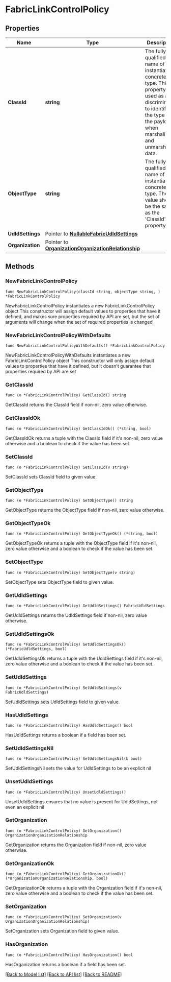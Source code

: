 # FabricLinkControlPolicy

## Properties

Name | Type | Description | Notes
------------ | ------------- | ------------- | -------------
**ClassId** | **string** | The fully-qualified name of the instantiated, concrete type. This property is used as a discriminator to identify the type of the payload when marshaling and unmarshaling data. | [default to "fabric.LinkControlPolicy"]
**ObjectType** | **string** | The fully-qualified name of the instantiated, concrete type. The value should be the same as the &#39;ClassId&#39; property. | [default to "fabric.LinkControlPolicy"]
**UdldSettings** | Pointer to [**NullableFabricUdldSettings**](FabricUdldSettings.md) |  | [optional] 
**Organization** | Pointer to [**OrganizationOrganizationRelationship**](OrganizationOrganizationRelationship.md) |  | [optional] 

## Methods

### NewFabricLinkControlPolicy

`func NewFabricLinkControlPolicy(classId string, objectType string, ) *FabricLinkControlPolicy`

NewFabricLinkControlPolicy instantiates a new FabricLinkControlPolicy object
This constructor will assign default values to properties that have it defined,
and makes sure properties required by API are set, but the set of arguments
will change when the set of required properties is changed

### NewFabricLinkControlPolicyWithDefaults

`func NewFabricLinkControlPolicyWithDefaults() *FabricLinkControlPolicy`

NewFabricLinkControlPolicyWithDefaults instantiates a new FabricLinkControlPolicy object
This constructor will only assign default values to properties that have it defined,
but it doesn't guarantee that properties required by API are set

### GetClassId

`func (o *FabricLinkControlPolicy) GetClassId() string`

GetClassId returns the ClassId field if non-nil, zero value otherwise.

### GetClassIdOk

`func (o *FabricLinkControlPolicy) GetClassIdOk() (*string, bool)`

GetClassIdOk returns a tuple with the ClassId field if it's non-nil, zero value otherwise
and a boolean to check if the value has been set.

### SetClassId

`func (o *FabricLinkControlPolicy) SetClassId(v string)`

SetClassId sets ClassId field to given value.


### GetObjectType

`func (o *FabricLinkControlPolicy) GetObjectType() string`

GetObjectType returns the ObjectType field if non-nil, zero value otherwise.

### GetObjectTypeOk

`func (o *FabricLinkControlPolicy) GetObjectTypeOk() (*string, bool)`

GetObjectTypeOk returns a tuple with the ObjectType field if it's non-nil, zero value otherwise
and a boolean to check if the value has been set.

### SetObjectType

`func (o *FabricLinkControlPolicy) SetObjectType(v string)`

SetObjectType sets ObjectType field to given value.


### GetUdldSettings

`func (o *FabricLinkControlPolicy) GetUdldSettings() FabricUdldSettings`

GetUdldSettings returns the UdldSettings field if non-nil, zero value otherwise.

### GetUdldSettingsOk

`func (o *FabricLinkControlPolicy) GetUdldSettingsOk() (*FabricUdldSettings, bool)`

GetUdldSettingsOk returns a tuple with the UdldSettings field if it's non-nil, zero value otherwise
and a boolean to check if the value has been set.

### SetUdldSettings

`func (o *FabricLinkControlPolicy) SetUdldSettings(v FabricUdldSettings)`

SetUdldSettings sets UdldSettings field to given value.

### HasUdldSettings

`func (o *FabricLinkControlPolicy) HasUdldSettings() bool`

HasUdldSettings returns a boolean if a field has been set.

### SetUdldSettingsNil

`func (o *FabricLinkControlPolicy) SetUdldSettingsNil(b bool)`

 SetUdldSettingsNil sets the value for UdldSettings to be an explicit nil

### UnsetUdldSettings
`func (o *FabricLinkControlPolicy) UnsetUdldSettings()`

UnsetUdldSettings ensures that no value is present for UdldSettings, not even an explicit nil
### GetOrganization

`func (o *FabricLinkControlPolicy) GetOrganization() OrganizationOrganizationRelationship`

GetOrganization returns the Organization field if non-nil, zero value otherwise.

### GetOrganizationOk

`func (o *FabricLinkControlPolicy) GetOrganizationOk() (*OrganizationOrganizationRelationship, bool)`

GetOrganizationOk returns a tuple with the Organization field if it's non-nil, zero value otherwise
and a boolean to check if the value has been set.

### SetOrganization

`func (o *FabricLinkControlPolicy) SetOrganization(v OrganizationOrganizationRelationship)`

SetOrganization sets Organization field to given value.

### HasOrganization

`func (o *FabricLinkControlPolicy) HasOrganization() bool`

HasOrganization returns a boolean if a field has been set.


[[Back to Model list]](../README.md#documentation-for-models) [[Back to API list]](../README.md#documentation-for-api-endpoints) [[Back to README]](../README.md)


